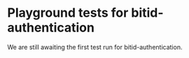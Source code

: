 # Playground tests for bitid-authentication
We are still awaiting the first test run for bitid-authentication.
